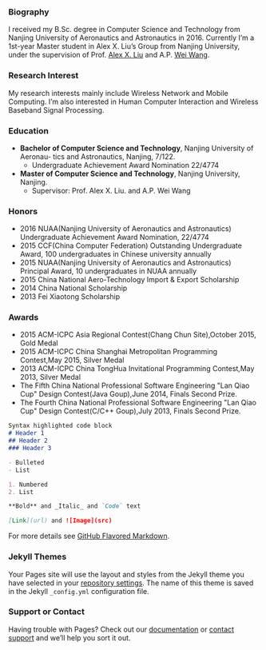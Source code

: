 ### Biography

I received my B.Sc. degree in Computer Science and Technology from Nanjing University of Aeronautics and Astronautics in 2016. Currently I’m a 1st-year Master student in Alex X. Liu’s Group from Nanjing University, under the supervision of Prof. [Alex X. Liu](http://www.cse.msu.edu/~alexliu/home.html) and A.P. [Wei Wang](http://cs.nju.edu.cn/ww/).

### Research Interest


My research interests mainly include Wireless Network and Mobile Computing. I’m also interested in Human Computer Interaction and Wireless Baseband Signal Processing.

### Education

- **Bachelor of Computer Science and Technology**, Nanjing University of Aeronau- tics and Astronautics, Nanjing, 7/122.
  - Undergraduate Achievement Award Nomination 22/4774
- **Master of Computer Science and Technology**, Nanjing University, Nanjing. 
  - Supervisor: Prof. Alex X. Liu. and A.P. Wei Wang

### Honors
- 2016 NUAA(Nanjing University of Aeronautics and Astronautics) Undergraduate Achievement Award Nomination, 22/4774
- 2015 CCF(China Computer Federation) Outstanding Undergraduate Award, 100 undergraduates in Chinese university annually
- 2015 NUAA(Nanjing University of Aeronautics and Astronautics) Principal Award, 10 undergraduates in NUAA annually
- 2015 China National Aero-Technology Import & Export Scholarship
- 2014 China National Scholarship
- 2013 Fei Xiaotong Scholarship

### Awards
- 2015 ACM-ICPC Asia Regional Contest(Chang Chun Site),October 2015, Gold Medal
- 2015 ACM-ICPC China Shanghai Metropolitan Programming Contest,May 2015, Silver Medal
- 2013 ACM-ICPC China TongHua Invitational Programming Contest,May 2013, Silver Medal
- The Fifth China National Professional Software Engineering "Lan Qiao Cup" Design Contest(Java Goup),June 2014, Finals Second Prize.
- The Fourth China National Professional Software Engineering "Lan Qiao Cup" Design Contest(C/C++ Goup),July 2013, Finals Second Prize.


```markdown
Syntax highlighted code block
# Header 1
## Header 2
### Header 3

- Bulleted
- List

1. Numbered
2. List

**Bold** and _Italic_ and `Code` text

[Link](url) and ![Image](src)
```

For more details see [GitHub Flavored Markdown](https://guides.github.com/features/mastering-markdown/).

### Jekyll Themes

Your Pages site will use the layout and styles from the Jekyll theme you have selected in your [repository settings](https://github.com/Samsonsjarkal/KeSun/settings). The name of this theme is saved in the Jekyll `_config.yml` configuration file.

### Support or Contact

Having trouble with Pages? Check out our [documentation](https://help.github.com/categories/github-pages-basics/) or [contact support](https://github.com/contact) and we’ll help you sort it out.
